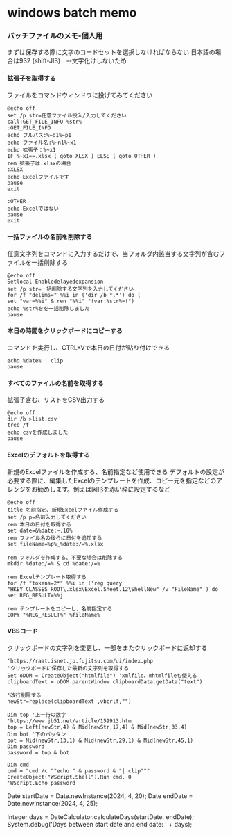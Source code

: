 # windows batch memo
 ### バッチファイルのメモ-個人用
まずは保存する際に文字のコードセットを選択しなければならない
日本語の場合は932 (shift-JIS)　--文字化けしないため

#### 拡張子を取得する
ファイルをコマンドウィンドウに投げてみてください
```batch
@echo off
set /p str=任意ファイル投入/入力してください
call:GET_FILE_INFO %str%
:GET_FILE_INFO
echo フルパス:%~d1%~p1
echo ファイル名:%~n1%~x1
echo 拡張子：%~x1
IF %~x1==.xlsx ( goto XLSX ) ELSE ( goto OTHER )
rem 拡張子は.xlsxの場合
:XLSX
echo Excelファイルです
pause
exit

:OTHER
echo Excelではない
pause
exit
```
#### 一括ファイルの名前を削除する
任意文字列をコマンドに入力するだけで、当フォルダ内該当する文字列が含むファイルを一括削除する
```batch
@echo off
Setlocal Enabledelayedexpansion
set /p str=一括削除する文字列を入力してください
for /f "delims=" %%i in ('dir /b *.*') do (
set "var=%%i" & ren "%%i" "!var:%str%=!")
echo %str%をを一括削除しました
pause
```
#### 本日の時間をクリックボードにコピーする
コマンドを実行し、CTRL+Vで本日の日付が貼り付けできる
```batch
echo %date% | clip
pause
```
#### すべてのファイルの名前を取得する
拡張子含む、リストをCSV出力する
```batch
@echo off
dir /b >list.csv
tree /f 
echo csvを作成しました
pause
```

#### Excelのデフォルトを取得する
新規のExcelファイルを作成する、名前指定など使用できる
デフォルトの設定が必要する際に、編集したExcelのテンプレートを作成、コピー元を指定などのアレンジをお勧めします。例えば図形を赤い枠に設定するなど
```batch
@echo off
title 名前指定、新規Excelファイル作成する
set /p p=名前入力してください
rem 本日の日付を取得する
set date=&%date:~,10%
rem ファイル名の後ろに日付を追加する
set fileName=%p%_%date:/=%.xlsx

rem フォルダを作成する、不要な場合は削除する
mkdir %date:/=% & cd %date:/=%

rem Excelテンプレート取得する
for /f "tokens=2*" %%i in ('reg query "HKEY_CLASSES_ROOT\.xlsx\Excel.Sheet.12\ShellNew" /v "FileName"') do set REG_RESULT=%%j

rem テンプレートをコピーし、名前指定する
COPY "%REG_RESULT%" %fileName%
```

#### VBSコード

クリックボードの文字列を変更し、一部をまたクリックボードに返却する

```vbscript
'https://raat.isnet.jp.fujitsu.com/ui/index.php
'クリックボードに保存した最新の文字列を取得する
Set oDOM = CreateObject("htmlfile") 'xmlfile、mhtmlfileも使える
clipboardText = oDOM.parentWindow.clipboardData.getData("text")

'改行削除する
newStr=replace(clipboardText ,vbcrlf,"")

Dim top '上一行の数字
'https://www.jb51.net/article/159913.htm
top = Left(newStr,4) & Mid(newStr,17,4) & Mid(newStr,33,4)
Dim bot '下のパッタン
bot = Mid(newStr,13,1) & Mid(newStr,29,1) & Mid(newStr,45,1)
Dim password
password = top & bot

Dim cmd
cmd = "cmd /c ""echo " & password & "| clip"""
CreateObject("WScript.Shell").Run cmd, 0
'WScript.Echo password
```


Date startDate = Date.newInstance(2024, 4, 20);
Date endDate = Date.newInstance(2024, 4, 25);

Integer days = DateCalculator.calculateDays(startDate, endDate);
System.debug('Days between start date and end date: ' + days);

